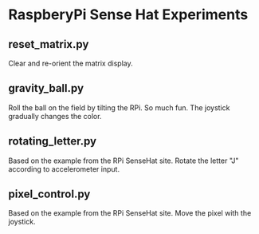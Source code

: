 # RaspberyPi Sense Hat Experiments

## reset_matrix.py

Clear and re-orient the matrix display.

## gravity_ball.py

Roll the ball on the field by tilting the RPi. So much fun. The joystick gradually changes the color.

## rotating_letter.py

Based on the example from the RPi SenseHat site. Rotate the
letter "J" according to accelerometer input.

## pixel_control.py

Based on the example from the RPi SenseHat site. Move the pixel with
the joystick.


